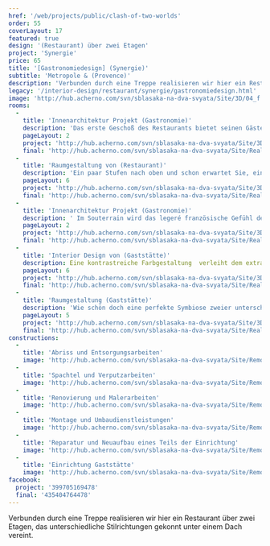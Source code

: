 ```yaml
---
href: '/web/projects/public/clash-of-two-worlds' 
order: 55
coverLayout: 17
featured: true
design: '(Restaurant) über zwei Etagen'
project: 'Synergie'
price: 65
title: '[Gastronomiedesign] (Synergie)'
subtitle: 'Metropole & (Provence)'
description: 'Verbunden durch eine Treppe realisieren wir hier ein Restaurant über zwei Etagen, das unterschiedliche Stilrichtungen gekonnt unter einem Dach vereint.'
legacy: '/interior-design/restaurant/synergie/gastronomiedesign.html'
image: 'http://hub.acherno.com/svn/sblasaka-na-dva-svyata/Site/3D/04_f.jpg'
rooms:
  -
    title: 'Innenarchitektur Projekt (Gastronomie)'
    description: 'Das erste Geschoß des Restaurants bietet seinen Gästen ein Ambiente, das im klassischen Stil der Provence gehalten ist.'
    pageLayout: 2
    project: 'http://hub.acherno.com/svn/sblasaka-na-dva-svyata/Site/3D/06_f.jpg'
    final: 'http://hub.acherno.com/svn/sblasaka-na-dva-svyata/Site/Realizacia/03.JPG'
  -
    title: 'Raumgestaltung von (Restaurant)'
    description: 'Ein paar Stufen nach oben und schon erwartet Sie, ein elegant und modern eingerichtetes Restaurant, das allen Trends der Moderne Rechnung trägt.'
    pageLayout: 6
    project: 'http://hub.acherno.com/svn/sblasaka-na-dva-svyata/Site/3D/01_f.bmp'
    final: 'http://hub.acherno.com/svn/sblasaka-na-dva-svyata/Site/Realizacia/01.JPG'
  -
    title: 'Innenarchitektur Projekt (Gastronomie)'
    description: ' Im Souterrain wird das legeré französische Gefühl der Provence gelebt, während im Obergeschoss der Puls der Moderne zu spüren ist.'
    pageLayout: 2
    project: 'http://hub.acherno.com/svn/sblasaka-na-dva-svyata/Site/3D/04_f.jpg'
    final: 'http://hub.acherno.com/svn/sblasaka-na-dva-svyata/Site/Realizacia/04.JPG'
  -
    title: 'Interior Design von (Gaststätte)'
    description: Eine kontrastreiche Farbgestaltung  verleiht dem extravaganten Obergeschoss eine zusätzliche Lebendigkeit. Altweiß kombiniert mit glänzendem Schwarz und einer Texturtapete komplettiert das moderne Design. '
    pageLayout: 6
    project: 'http://hub.acherno.com/svn/sblasaka-na-dva-svyata/Site/3D/02_f.bmp'
    final: 'http://hub.acherno.com/svn/sblasaka-na-dva-svyata/Site/Realizacia/02.JPG'
  -
    title: 'Raumgestaltung (Gaststätte)'
    description: 'Wie schön doch eine perfekte Symbiose zweier unterschiedlicher Welten sein kann.'
    pageLayout: 5
    project: 'http://hub.acherno.com/svn/sblasaka-na-dva-svyata/Site/3D/05_f.jpg'
    final: 'http://hub.acherno.com/svn/sblasaka-na-dva-svyata/Site/Realizacia/05.JPG'
constructions:
  - 
    title: 'Abriss und Entsorgungsarbeiten'
    image: 'http://hub.acherno.com/svn/sblasaka-na-dva-svyata/Site/Remonti/01.jpg'
  - 
    title: 'Spachtel und Verputzarbeiten'
    image: 'http://hub.acherno.com/svn/sblasaka-na-dva-svyata/Site/Remonti/02.jpg'
  - 
    title: 'Renovierung und Malerarbeiten'
    image: 'http://hub.acherno.com/svn/sblasaka-na-dva-svyata/Site/Remonti/06.jpg'
  - 
    title: 'Montage und Umbaudienstleistungen'
    image: 'http://hub.acherno.com/svn/sblasaka-na-dva-svyata/Site/Remonti/07.jpg'
  -
    title: 'Reparatur und Neuaufbau eines Teils der Einrichtung'
    image: 'http://hub.acherno.com/svn/sblasaka-na-dva-svyata/Site/Remonti/04.jpg'
  -
    title: 'Einrichtung Gaststätte'
    image: 'http://hub.acherno.com/svn/sblasaka-na-dva-svyata/Site/Remonti/08.jpg'
facebook:
  project: '399705169478'
  final: '435404764478'
---
```

Verbunden durch eine Treppe realisieren wir hier ein Restaurant über zwei Etagen, das unterschiedliche Stilrichtungen gekonnt unter einem Dach vereint.
